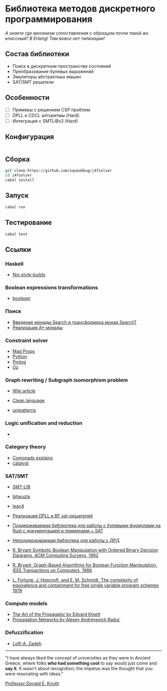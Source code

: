 # Библиотека методов дискретного программирования

*А знаете где механизм сопоставления с образцом почти такой же классный? В Erlang! Там вовсе нет типизации!*

## Состав библиотеки

* Поиск в дискретном пространстве состояний
* Преобразование булевых выражений
* Эмуляторы абстрактных машин
* SAT/SMT решатели

## Особенности

- [ ] Примеры с решением CSP проблем
- [ ] DPLL и CDCL алгоритмы (Hard)
- [ ] Интеграция с SMTLIBv2 (Hard)

## Конфигурация

```sh

```

## Сборка

```sh
git clone https://github.com/squeakbug/j4fsolver
cd j4fsolver
cabal install
```

## Запуск

```sh
cabal run
```

## Тестирование

```sh
cabal test
```

## Ссылки

### Haskell

* [Nix-style-builds](https://cabal.readthedocs.io/en/3.4/nix-local-build-overview.html#nix-style-builds)

### Boolean expressions transformations

* [boolexpr](https://github.com/boolexpr/boolexpr)

### Поиск

* [Введение монады Search и трансформера монад SearchT](https://github.com/ennocramer/monad-dijkstra)
* [Реализация A* монады](https://github.com/ChrisPenner/astar-monad)

### Constraint solver

* [Mad Props](https://github.com/ChrisPenner/mad-props)
* [Python](https://github.com/python-constraint/python-constraint)
* [Prolog](https://www.swi-prolog.org/pldoc/man?section=clp)
* [Oz](https://github.com/mozart/mozart2)

### Graph rewriting / Subgraph isomorphism problem

* [Wiki article](https://en.wikipedia.org/wiki/Graph_rewriting)
* [Clean language](https://en.wikipedia.org/wiki/Clean_(programming_language))

* [unipatterns](https://github.com/ChrisPenner/unipatterns)

### Logic unification and reduction 

* 

### Category theory

* [Comonads explains](https://github.com/ChrisPenner/comonads-by-example)
* [catalyst](https://github.com/ChrisPenner/catalyst)

### SAT/SMT

- [SMT-LIB](https://smt-lib.org/)
- [bitwuzla](https://bitwuzla.github.io/)
- [lean4](https://github.com/leanprover/lean4)

- [Реализация DPLL и BF sat-решателей](https://www.gibiansky.com/blog/verification/writing-a-sat-solver/index.html)

- [Поддерживаемая библиотека для работы с булевыми формулами на Rust с документацией и примерами + SAT](https://github.com/booleworks/logicng-rs)
- [Неподдерживаемая библотека для работы с ДРД](https://github.com/cfallin/boolean_expression)

- [R. Bryant Symbolic Boolean Manipulation with Ordered Binary Decision Diagrams, ACM Computing Surveys, 1992](https://dl.acm.org/doi/pdf/10.1145/136035.136043)
- [R. Bryant, Graph-Based Algorithms for Boolean Function Manipulation, IEEE Transactions on Computers, 1986](https://www.cs.cmu.edu/~bryant/pubdir/ieeetc86.pdf)
- [L. Fortune, J. Hopcroft, and E. M. Schmidt, The complexity of equivalence and containment for free single variable program schemes 1978](https://dn790007.ca.archive.org/0/items/DTIC_ADA058448/DTIC_ADA058448.pdf)

### Compute models

* [The Art of the Propagator by Edvard Kmett](https://github.com/ekmett/propagators)
* [Propagation Networks by Alexey Andreyevich Radul](https://groups.csail.mit.edu/genesis/papers/radul%202009.pdf), 

### Defuzzification

* [Lotfi A. Zadeh](https://en.wikipedia.org/wiki/Lotfi_A._Zadeh)

--- ---

"I have always liked the concept of universities as they were in Ancient Greece, where folks **who had something cool** to say would just come and **say it**. It wasn't about recognition; the impetus was the thought that you were resonating with ideas."

[Professor Donald E. Knuth](https://web.archive.org/web/20140604193847/http://scpd.stanford.edu/knuth/index.jsp)
